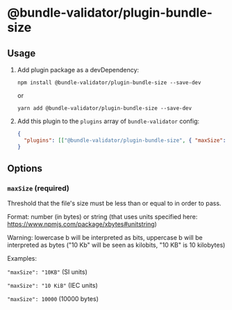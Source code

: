 # @bundle-validator/plugin-bundle-size

## Usage

1. Add plugin package as a devDependency:
   ```shell
   npm install @bundle-validator/plugin-bundle-size --save-dev
   ```
   or
   ```shell
   yarn add @bundle-validator/plugin-bundle-size --save-dev
   ```
2. Add this plugin to the `plugins` array of `bundle-validator` config:

   ```json
   {
     "plugins": [["@bundle-validator/plugin-bundle-size", { "maxSize": "64KB" }]]
   }
   ```

## Options

### `maxSize` (required)

Threshold that the file's size must be less than or equal to in order to pass.

Format: number (in bytes) or string (that uses units specified here: https://www.npmjs.com/package/xbytes#unitstring)

Warning: lowercase b will be interpreted as bits, uppercase b will be interpreted as bytes ("10 Kb" will be seen as kilobits, "10 KB" is 10 kilobytes)

Examples:

`"maxSize": "10KB"` (SI units)

`"maxSize": "10 KiB"` (IEC units)

`"maxSize": 10000` (10000 bytes)

